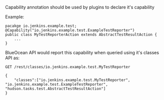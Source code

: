 Capability annotation should be used by plugins to declare it's capability

 
Example:
 
    pacakge io.jenkins.example.test;
    @Capability("io.jenkins.example.test.ExampleTestReporter")
    public class MyTestReporterAction extends AbstractTestResultAction {
        ...
    }

BlueOcean API would report this capability when queried using it's classes API as:

    GET /rest/classes/io.jenkins.example.test.MyTestReporter
    
    {
        "classes":["io.jenkins.example.test.MyTestReporter", "io.jenkins.example.test.ExampleTestReporter", "hudson.tasks.test.AbstractTestResultAction"]
    }
 
